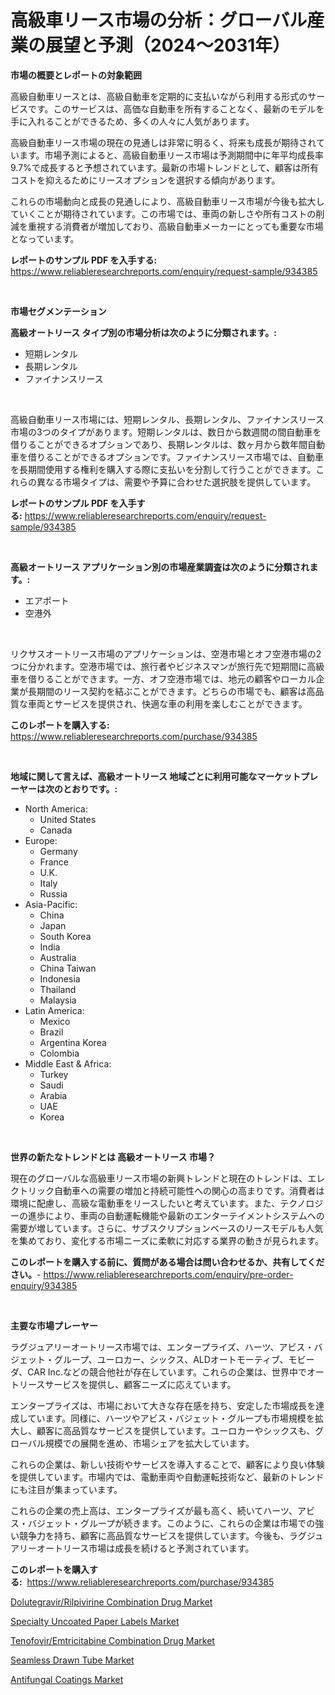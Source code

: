 <p><h1>高級車リース市場の分析：グローバル産業の展望と予測（2024〜2031年）</h1></p><p><strong>市場の概要とレポートの対象範囲</strong></p>
<p><p>高級自動車リースとは、高級自動車を定期的に支払いながら利用する形式のサービスです。このサービスは、高価な自動車を所有することなく、最新のモデルを手に入れることができるため、多くの人々に人気があります。</p><p>高級自動車リース市場の現在の見通しは非常に明るく、将来も成長が期待されています。市場予測によると、高級自動車リース市場は予測期間中に年平均成長率9.7%で成長すると予想されています。最新の市場トレンドとして、顧客は所有コストを抑えるためにリースオプションを選択する傾向があります。</p><p>これらの市場動向と成長の見通しにより、高級自動車リース市場が今後も拡大していくことが期待されています。この市場では、車両の新しさや所有コストの削減を重視する消費者が増加しており、高級自動車メーカーにとっても重要な市場となっています。</p></p>
<p><strong>レポートのサンプル PDF を入手する:</strong> <a href="https://www.reliableresearchreports.com/enquiry/request-sample/934385">https://www.reliableresearchreports.com/enquiry/request-sample/934385</a></p>
<p>&nbsp;</p>
<p><strong>市場セグメンテーション</strong></p>
<p><strong>高級オートリース タイプ別の市場分析は次のように分類されます。:</strong></p>
<p><ul><li>短期レンタル</li><li>長期レンタル</li><li>ファイナンスリース</li></ul></p>
<p>&nbsp;</p>
<p><p>高級自動車リース市場には、短期レンタル、長期レンタル、ファイナンスリース市場の3つのタイプがあります。短期レンタルは、数日から数週間の間自動車を借りることができるオプションであり、長期レンタルは、数ヶ月から数年間自動車を借りることができるオプションです。ファイナンスリース市場では、自動車を長期間使用する権利を購入する際に支払いを分割して行うことができます。これらの異なる市場タイプは、需要や予算に合わせた選択肢を提供しています。</p></p>
<p><strong>レポートのサンプル PDF を入手する:</strong>&nbsp;<a href="https://www.reliableresearchreports.com/enquiry/request-sample/934385">https://www.reliableresearchreports.com/enquiry/request-sample/934385</a></p>
<p>&nbsp;</p>
<p><strong> 高級オートリース アプリケーション別の市場産業調査は次のように分類されます。:</strong></p>
<p><ul><li>エアポート</li><li>空港外</li></ul></p>
<p>&nbsp;</p>
<p><p>リクサスオートリース市場のアプリケーションは、空港市場とオフ空港市場の2つに分かれます。空港市場では、旅行者やビジネスマンが旅行先で短期間に高級車を借りることができます。一方、オフ空港市場では、地元の顧客やローカル企業が長期間のリース契約を結ぶことができます。どちらの市場でも、顧客は高品質な車両とサービスを提供され、快適な車の利用を楽しむことができます。</p></p>
<p><strong>このレポートを購入する:</strong>&nbsp; <a href="https://www.reliableresearchreports.com/purchase/934385">https://www.reliableresearchreports.com/purchase/934385</a></p>
<p>&nbsp;</p>
<p><strong>地域に関して言えば、高級オートリース 地域ごとに利用可能なマーケットプレーヤーは次のとおりです。:</strong></p>
<p><ul>
    <li>
        North America:
        <ul>
            <li>United States</li>
            <li>Canada</li>
        </ul>
    </li>
    <li>
        Europe:
        <ul>
            <li>Germany</li>
            <li>France</li>
            <li>U.K.</li>
            <li>Italy</li>
            <li>Russia</li>
        </ul>
    </li>
    <li>
        Asia-Pacific:
        <ul>
            <li>China</li>
            <li>Japan</li>
            <li>South Korea</li>
            <li>India</li>
            <li>Australia</li>
            <li>China Taiwan</li>
            <li>Indonesia</li>
            <li>Thailand</li>
            <li>Malaysia</li>
        </ul>
    </li>
    <li>
        Latin America:
        <ul>
            <li>Mexico</li>
            <li>Brazil</li>
            <li>Argentina Korea</li>
            <li>Colombia</li>
        </ul>
    </li>
    <li>
        Middle East & Africa:
        <ul>
            <li>Turkey</li>
            <li>Saudi</li>
            <li>Arabia</li>
            <li>UAE</li>
            <li>Korea</li>
        </ul>
    </li>
    </ul></p>
<p>&nbsp;</p>
<p><strong>世界の新たなトレンドとは 高級オートリース 市場？</strong></p>
<p><p>現在のグローバルな高級車リース市場の新興トレンドと現在のトレンドは、エレクトリック自動車への需要の増加と持続可能性への関心の高まりです。消費者は環境に配慮し、高級な電動車をリースしたいと考えています。また、テクノロジーの進歩により、車両の自動運転機能や最新のエンターテイメントシステムへの需要が増しています。さらに、サブスクリプションベースのリースモデルも人気を集めており、変化する市場ニーズに柔軟に対応する業界の動きが見られます。</p></p>
<p><strong>このレポートを購入する前に、質問がある場合は問い合わせるか、共有してください。</strong>- <a href="https://www.reliableresearchreports.com/enquiry/pre-order-enquiry/934385">https://www.reliableresearchreports.com/enquiry/pre-order-enquiry/934385</a></p>
<p>&nbsp;</p>
<p><strong>主要な市場プレーヤー</strong></p>
<p><p>ラグジュアリーオートリース市場では、エンタープライズ、ハーツ、アビス・バジェット・グループ、ユーロカー、シックス、ALDオートモーティブ、モビーダ、CAR Inc.などの競合他社が存在しています。これらの企業は、世界中でオートリースサービスを提供し、顧客ニーズに応えています。</p><p>エンタープライズは、市場において大きな存在感を持ち、安定した市場成長を達成しています。同様に、ハーツやアビス・バジェット・グループも市場規模を拡大し、顧客に高品質なサービスを提供しています。ユーロカーやシックスも、グローバル規模での展開を進め、市場シェアを拡大しています。</p><p>これらの企業は、新しい技術やサービスを導入することで、顧客により良い体験を提供しています。市場内では、電動車両や自動運転技術など、最新のトレンドにも注目が集まっています。</p><p>これらの企業の売上高は、エンタープライズが最も高く、続いてハーツ、アビス・バジェット・グループが続きます。このように、これらの企業は市場での強い競争力を持ち、顧客に高品質なサービスを提供しています。今後も、ラグジュアリーオートリース市場は成長を続けると予測されています。</p></p>
<p><strong>このレポートを購入する:</strong>&nbsp;&nbsp;<a href="https://www.reliableresearchreports.com/purchase/934385">https://www.reliableresearchreports.com/purchase/934385</a></p>
<p><p><a href="https://summer-dogwood-3e9.notion.site/Global-Dolutegravir-Rilpivirine-Combination-Drug-Market-by-Types-Applications-and-Major-Players-w-845a68612f564200a53fce28b4b12e86">Dolutegravir/Rilpivirine Combination Drug Market</a></p><p><a href="https://forested-sushi-9b0.notion.site/Specialty-Uncoated-Paper-Labels-Market-Size-Focuses-on-Market-Dynamics-In-Depth-Analysis-and-Future-41a2dd1ed0524e409374871ef092b1c6">Specialty Uncoated Paper Labels Market</a></p><p><a href="https://lydian-appliance-61d.notion.site/Tenofovir-Emtricitabine-Combination-Drug-Market-Offer-Valuable-Insights-into-Market-Size-Market-Sha-acfbbf2e99cc46049f6fa84bdd4cce0b">Tenofovir/Emtricitabine Combination Drug Market</a></p><p><a href="https://view.publitas.com/reportprime-1/seamless-drawn-tube-market-a-comprehensive-report-of-its-market-share-growth-trends-2024-2031/">Seamless Drawn Tube Market</a></p><p><a href="https://view.publitas.com/reportprime-1/antifungal-coatings-market-offers-provide-insightful-data-for-the-time-period-from-2024-to-2031-and-also-provide-analysis-based-on-application-type-and-region/">Antifungal Coatings Market</a></p></p>